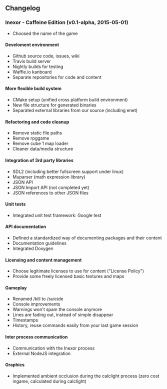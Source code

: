 ## Changelog

### Inexor - Caffeine Edition (v0.1-alpha, 2015-05-01)

* Choosed the name of the game

#### Develoment environment

* Github source code, issues, wiki
* Travis build server
 * Nightly builds for testing
* Waffle.io kanboard
* Separate repositories for code and content

#### More flexible build system

* CMake setup (unified cross platform build environment)
* New file structure for generated binaries
* Separated external libraries from our source (including enet)

#### Refactoring and code cleanup

* Remove static file paths
* Remove rpggame
* Remove cube 1 map loader
* Cleaner data/media structure

#### Integration of 3rd party libraries

* SDL2 (including better fullscreen support under linux)
* Muparser (math expression library)
* JSON API
* JSON Import API (not completed yet)
 * JSON references to other JSON files

#### Unit tests

* Integrated unit test framework: Google test

#### API documentation

* Defined a standardized way of documenting packages and their content
* Documentation guidelines
* Integrated Doxygen

#### Licensing and content management

* Choose legitimate licenses to use for content ("License Policy")
* Provide some freely licensed basic textures and maps

#### Gameplay

* Renamed /kill to /suicide
* Console improvements
 * Warnings won't spam the console anymore
 * Lines are fading out, instead of simple disappear
 * Timestamps
 * History, reuse commands easily from your last game session

#### Inter process communication

* Communication with the Inexor process
* External NodeJS integration

#### Graphics

* Implemented ambient occlusion during the calclight process (zero cost ingame, calculated during calclight)
